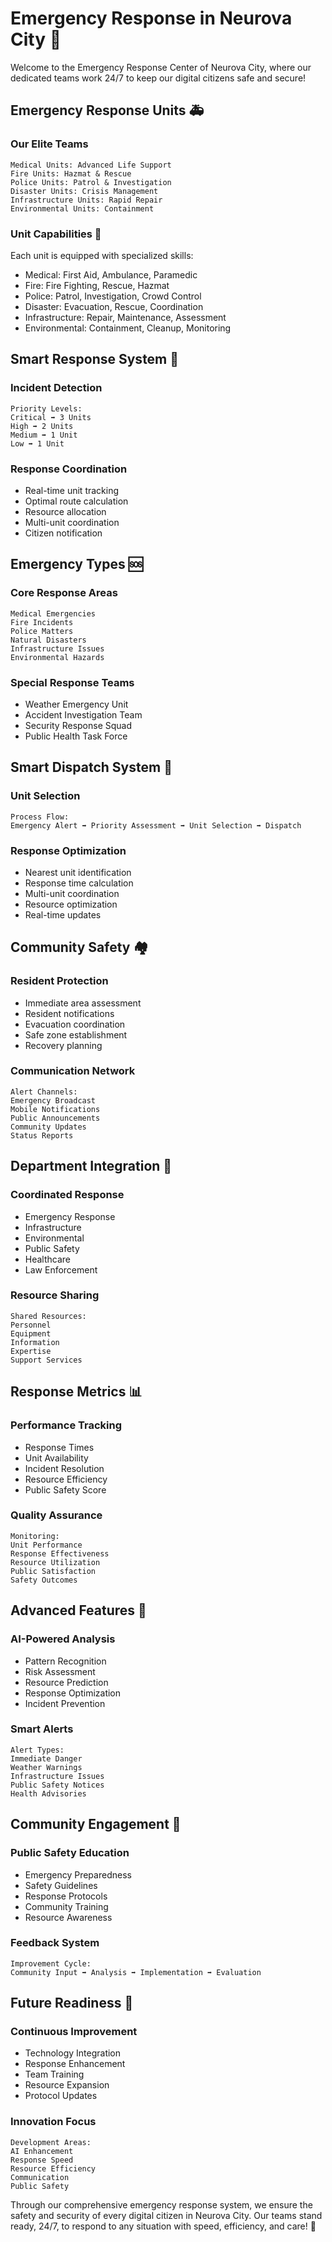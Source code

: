 # Emergency Response in Neurova City 🚨

Welcome to the Emergency Response Center of Neurova City, where our dedicated teams work 24/7 to keep our digital citizens safe and secure!

## Emergency Response Units 🚑

### Our Elite Teams

```
Medical Units: Advanced Life Support
Fire Units: Hazmat & Rescue
Police Units: Patrol & Investigation
Disaster Units: Crisis Management
Infrastructure Units: Rapid Repair
Environmental Units: Containment
```

### Unit Capabilities 💪

Each unit is equipped with specialized skills:

- Medical: First Aid, Ambulance, Paramedic
- Fire: Fire Fighting, Rescue, Hazmat
- Police: Patrol, Investigation, Crowd Control
- Disaster: Evacuation, Rescue, Coordination
- Infrastructure: Repair, Maintenance, Assessment
- Environmental: Containment, Cleanup, Monitoring

## Smart Response System 🧠

### Incident Detection

```
Priority Levels:
Critical ➡️ 3 Units
High ➡️ 2 Units
Medium ➡️ 1 Unit
Low ➡️ 1 Unit
```

### Response Coordination

- Real-time unit tracking
- Optimal route calculation
- Resource allocation
- Multi-unit coordination
- Citizen notification

## Emergency Types 🆘

### Core Response Areas

```
Medical Emergencies
Fire Incidents
Police Matters
Natural Disasters
Infrastructure Issues
Environmental Hazards
```

### Special Response Teams

- Weather Emergency Unit
- Accident Investigation Team
- Security Response Squad
- Public Health Task Force

## Smart Dispatch System 📡

### Unit Selection

```
Process Flow:
Emergency Alert ➡️ Priority Assessment ➡️ Unit Selection ➡️ Dispatch
```

### Response Optimization

- Nearest unit identification
- Response time calculation
- Multi-unit coordination
- Resource optimization
- Real-time updates

## Community Safety 🏘️

### Resident Protection

- Immediate area assessment
- Resident notifications
- Evacuation coordination
- Safe zone establishment
- Recovery planning

### Communication Network

```
Alert Channels:
Emergency Broadcast
Mobile Notifications
Public Announcements
Community Updates
Status Reports
```

## Department Integration 🤝

### Coordinated Response

- Emergency Response
- Infrastructure
- Environmental
- Public Safety
- Healthcare
- Law Enforcement

### Resource Sharing

```
Shared Resources:
Personnel
Equipment
Information
Expertise
Support Services
```

## Response Metrics 📊

### Performance Tracking

- Response Times
- Unit Availability
- Incident Resolution
- Resource Efficiency
- Public Safety Score

### Quality Assurance

```
Monitoring:
Unit Performance
Response Effectiveness
Resource Utilization
Public Satisfaction
Safety Outcomes
```

## Advanced Features 🎯

### AI-Powered Analysis

- Pattern Recognition
- Risk Assessment
- Resource Prediction
- Response Optimization
- Incident Prevention

### Smart Alerts

```
Alert Types:
Immediate Danger
Weather Warnings
Infrastructure Issues
Public Safety Notices
Health Advisories
```

## Community Engagement 🤲

### Public Safety Education

- Emergency Preparedness
- Safety Guidelines
- Response Protocols
- Community Training
- Resource Awareness

### Feedback System

```
Improvement Cycle:
Community Input ➡️ Analysis ➡️ Implementation ➡️ Evaluation
```

## Future Readiness 🚀

### Continuous Improvement

- Technology Integration
- Response Enhancement
- Team Training
- Resource Expansion
- Protocol Updates

### Innovation Focus

```
Development Areas:
AI Enhancement
Response Speed
Resource Efficiency
Communication
Public Safety
```

Through our comprehensive emergency response system, we ensure the safety and security of every digital citizen in Neurova City. Our teams stand ready, 24/7, to respond to any situation with speed, efficiency, and care! 🏢

